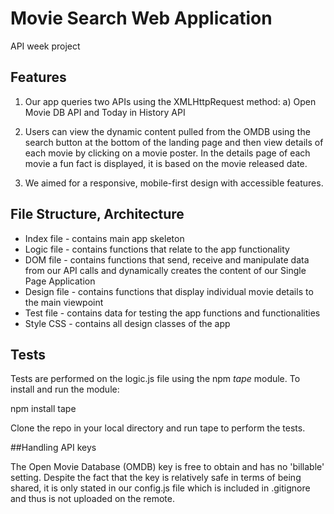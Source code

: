 # Movie Search Web Application
API week project

## Features

1) Our app queries two APIs using the XMLHttpRequest method:
a) Open Movie DB API and Today in History API

2) Users can view the dynamic content pulled from the OMDB using the search button at the bottom of the landing page and then view details of each movie by clicking on a movie poster. In the details page of each movie a fun fact is displayed, it is based on the movie released date.

3) We aimed for a responsive, mobile-first design with accessible features.

## File Structure, Architecture

- Index file - contains main app skeleton
- Logic file - contains functions that relate to the app functionality
- DOM file - contains functions that send, receive and manipulate data from our API calls and dynamically creates the content of our Single Page Application
- Design file - contains functions that display individual movie details to the main viewpoint
- Test file - contains data for testing the app functions and functionalities
- Style CSS - contains all design classes of the app

## Tests

Tests are performed on the logic.js file using the npm _tape_ module. To install and run the module:

npm install tape 

Clone the repo in your local directory and run tape to perform the tests.

##Handling API keys

The Open Movie Database (OMDB) key is free to obtain and has no 'billable' setting. Despite the fact that the key is relatively safe in terms of being shared, it is only stated in our config.js file which is included in .gitignore and thus is not uploaded on the remote.
